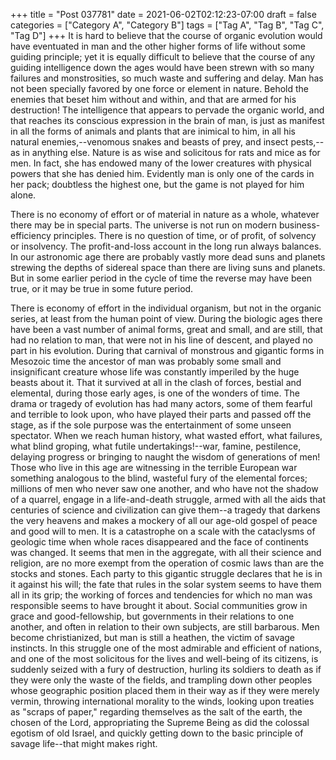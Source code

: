 +++
title = "Post 037781"
date = 2021-06-02T02:12:23-07:00
draft = false
categories = ["Category A", "Category B"]
tags = ["Tag A", "Tag B", "Tag C", "Tag D"]
+++
It is hard to believe that the course of organic evolution would have eventuated in man and the other higher forms of life without some guiding principle; yet it is equally difficult to believe that the course of any guiding intelligence down the ages would have been strewn with so many failures and monstrosities, so much waste and suffering and delay. Man has not been specially favored by one force or element in nature. Behold the enemies that beset him without and within, and that are armed for his destruction! The intelligence that appears to pervade the organic world, and that reaches its conscious expression in the brain of man, is just as manifest in all the forms of animals and plants that are inimical to him, in all his natural enemies,--venomous snakes and beasts of prey, and insect pests,--as in anything else. Nature is as wise and solicitous for rats and mice as for men. In fact, she has endowed many of the lower creatures with physical powers that she has denied him. Evidently man is only one of the cards in her pack; doubtless the highest one, but the game is not played for him alone.

There is no economy of effort or of material in nature as a whole, whatever there may be in special parts. The universe is not run on modern business-efficiency principles. There is no question of time, or of profit, of solvency or insolvency. The profit-and-loss account in the long run always balances. In our astronomic age there are probably vastly more dead suns and planets strewing the depths of sidereal space than there are living suns and planets. But in some earlier period in the cycle of time the reverse may have been true, or it may be true in some future period.

There is economy of effort in the individual organism, but not in the organic series, at least from the human point of view. During the biologic ages there have been a vast number of animal forms, great and small, and are still, that had no relation to man, that were not in his line of descent, and played no part in his evolution. During that carnival of monstrous and gigantic forms in Mesozoic time the ancestor of man was probably some small and insignificant creature whose life was constantly imperiled by the huge beasts about it. That it survived at all in the clash of forces, bestial and elemental, during those early ages, is one of the wonders of time. The drama or tragedy of evolution has had many actors, some of them fearful and terrible to look upon, who have played their parts and passed off the stage, as if the sole purpose was the entertainment of some unseen spectator. When we reach human history, what wasted effort, what failures, what blind groping, what futile undertakings!--war, famine, pestilence, delaying progress or bringing to naught the wisdom of generations of men! Those who live in this age are witnessing in the terrible European war something analogous to the blind, wasteful fury of the elemental forces; millions of men who never saw one another, and who have not the shadow of a quarrel, engage in a life-and-death struggle, armed with all the aids that centuries of science and civilization can give them--a tragedy that darkens the very heavens and makes a mockery of all our age-old gospel of peace and good will to men. It is a catastrophe on a scale with the cataclysms of geologic time when whole races disappeared and the face of continents was changed. It seems that men in the aggregate, with all their science and religion, are no more exempt from the operation of cosmic laws than are the stocks and stones. Each party to this gigantic struggle declares that he is in it against his will; the fate that rules in the solar system seems to have them all in its grip; the working of forces and tendencies for which no man was responsible seems to have brought it about. Social communities grow in grace and good-fellowship, but governments in their relations to one another, and often in relation to their own subjects, are still barbarous. Men become christianized, but man is still a heathen, the victim of savage instincts. In this struggle one of the most admirable and efficient of nations, and one of the most solicitous for the lives and well-being of its citizens, is suddenly seized with a fury of destruction, hurling its soldiers to death as if they were only the waste of the fields, and trampling down other peoples whose geographic position placed them in their way as if they were merely vermin, throwing international morality to the winds, looking upon treaties as "scraps of paper," regarding themselves as the salt of the earth, the chosen of the Lord, appropriating the Supreme Being as did the colossal egotism of old Israel, and quickly getting down to the basic principle of savage life--that might makes right.
